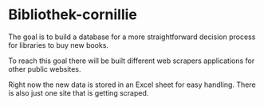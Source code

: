 # Bibliothek-cornillie

The goal is to build a database for a more straightforward decision process for libraries to buy new books.

To reach this goal there will be built different web scrapers applications for other public websites.

Right now the new data is stored in an Excel sheet for easy handling. There is also just one site that is getting scraped.
